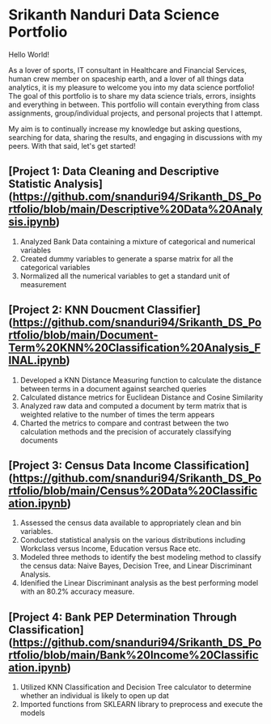 # Srikanth Nanduri Data Science Portfolio

Hello World! 

As a lover of sports, IT consultant in Healthcare and Financial Services, human crew member on spaceship earth, and a lover of all things data analytics, it is my pleasure to welcome you into my data science portfolio! The goal of this portfolio is to share my data science trials, errors, insights and everything in between. This portfolio will contain everything from class assignments, group/individual projects, and personal projects that I attempt.

My aim is to continually increase my knowledge but asking questions, searching for data, sharing the results, and engaging in discussions with my peers. With that said, let's get started!

## [Project 1: Data Cleaning and Descriptive Statistic Analysis] (https://github.com/snanduri94/Srikanth_DS_Portfolio/blob/main/Descriptive%20Data%20Analysis.ipynb)
1. Analyzed Bank Data containing a mixture of categorical and numerical variables
2. Created dummy variables to generate a sparse matrix for all the categorical variables
3. Normalized all the numerical variables to get a standard unit of measurement

## [Project 2: KNN Doucment Classifier] (https://github.com/snanduri94/Srikanth_DS_Portfolio/blob/main/Document-Term%20KNN%20Classification%20Analysis_FINAL.ipynb)
1. Developed a KNN Distance Measuring function to calculate the distance between terms in a document against searched queries
2. Calculated distance metrics for Euclidean Distance and Cosine Similarity
3. Analyzed raw data and computed a document by term matrix that is weighted relative to the number of times the term appears
4. Charted the metrics to compare and contrast between the two calculation methods and the precision of accurately classifying documents

## [Project 3: Census Data Income Classification] (https://github.com/snanduri94/Srikanth_DS_Portfolio/blob/main/Census%20Data%20Classification.ipynb)
1. Assessed the census data available to appropriately clean and bin variables.
2. Conducted statistical analysis on the various distributions including Workclass versus Income, Education versus Race etc.
3. Modeled three methods to identify the best modeling method to classify the census data: Naive Bayes, Decision Tree, and Linear Discriminant Analysis. 
4. Idenified the Linear Discriminant analysis as the best performing model with an 80.2% accuracy measure.

## [Project 4: Bank PEP Determination Through Classification] (https://github.com/snanduri94/Srikanth_DS_Portfolio/blob/main/Bank%20Income%20Classification.ipynb)
1. Utilized KNN Classification and Decision Tree calculator to determine whether an individual is likely to open up dat  
2. Imported functions from SKLEARN library to preprocess and execute the models


